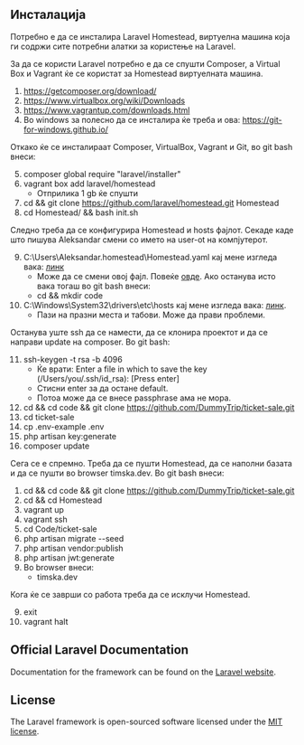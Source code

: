 ## Инсталација
Потребно е да се инсталира Laravel Homestead, виртуелна машина која ги содржи сите потребни алатки за користење на Laravel.

За да се користи Laravel потребно е да се спушти Composer, а Virtual Box и Vagrant ќе се користат за Homestead виртуелната машина.

1. https://getcomposer.org/download/
2. https://www.virtualbox.org/wiki/Downloads
3. https://www.vagrantup.com/downloads.html
4. Во windows за полесно да се инсталира ќе треба и ова: https://git-for-windows.github.io/ 

Откако ќе се инсталираат Composer, VirtualBox, Vagrant и Git, во git bash внеси:

5. composer global require "laravel/installer"
6. vagrant box add laravel/homestead
    - Oтприлика 1 gb ќе спушти
7. cd && git clone https://github.com/laravel/homestead.git Homestead
8. cd Homestead/ && bash init.sh

Следно треба да се конфигурира Homestead и hosts фајлот. Секаде каде што пишува Aleksandar смени со името на user-ot на компјутерот.

9. C:\Users\Aleksandar\.homestead\Homestead.yaml кај мене изгледа вака: [линк](https://drive.google.com/file/d/0B6l1fZCJ7OnGcVI3UklTRnQxRFE/view?usp=sharing)
    - Moже да се смени овој фајл. Повеќе [овде](https://laravel.com/docs/5.2/homestead#configuring-homestead). Ако останува исто вака тогаш во git bash внеси:
     - cd && mkdir code
10. C:\Windows\System32\drivers\etc\hosts кај мене изгледа вака: [линк](https://drive.google.com/file/d/0B6l1fZCJ7OnGdGFmalBnRGZhV00/view?usp=sharing).
    - Пази на празни места и табови. Може да прави проблеми.

Останува уште ssh да се намести, да се клонира проектот и да се направи update на composer. Во git bash:

11. ssh-keygen -t rsa -b 4096
    - Ќе врати: Enter a file in which to save the key (/Users/you/.ssh/id_rsa): [Press enter] 
    - Стисни enter за да остане default.
    - Потоа може да се внесе passphrase ама не мора. 
12. cd && cd code && git clone https://github.com/DummyTrip/ticket-sale.git 
13. cd ticket-sale
14. cp .env-example .env
15. php artisan key:generate
16. composer update

Сега се е спремно. Треба да се пушти Homestead, да се наполни базата и да се пушти во browser timska.dev.
Во git bash внеси:

1. cd && cd code && git clone https://github.com/DummyTrip/ticket-sale.git
2. cd && cd Homestead
3. vagrant up
4. vagrant ssh
5. cd Code/ticket-sale 
6. php artisan migrate --seed
7. php artisan vendor:publish
8. php artisan jwt:generate
9. Во browser внеси: 
    - timska.dev

Кога ќе се заврши со работа треба да се исклучи Homestead.

9. exit
10. vagrant halt

## Official Laravel Documentation

Documentation for the framework can be found on the [Laravel website](http://laravel.com/docs).

## License

The Laravel framework is open-sourced software licensed under the [MIT license](http://opensource.org/licenses/MIT).

